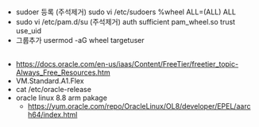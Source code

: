 
## 
* sudoer 등록 (주석제거)
sudo vi /etc/sudoers
%wheel  ALL=(ALL)   ALL
* sudo vi /etc/pam.d/su (주석제거)
auth        sufficient  pam_wheel.so trust use_uid
* 그룹추가
usermod -aG wheel targetuser


##
* https://docs.oracle.com/en-us/iaas/Content/FreeTier/freetier_topic-Always_Free_Resources.htm
* VM.Standard.A1.Flex
* cat /etc/oracle-release
* oracle linux 8.8 arm pakage
	* https://yum.oracle.com/repo/OracleLinux/OL8/developer/EPEL/aarch64/index.html
